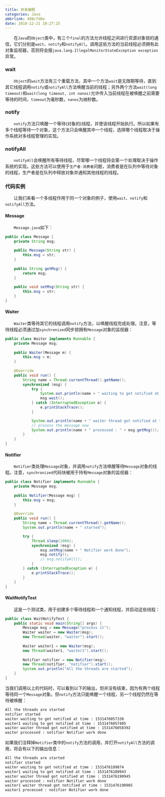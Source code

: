 ```yaml
---
title: 并发编程
categories: Java
abbrlink: 498cfd8e
date: 2018-12-21 10:27:25
---
```

&emsp;&emsp;在`Java`的`Object`类中，有三个`final`的方法允许线程之间进行资源对象锁的通信，它们分别是`wait`、`notify`和`notifyAll`。调用这些方法的当前线程必须拥有此对象监视器，否则将会报`java.lang.IllegalMonitorStateException exception`异常。<!--more-->

### wait

&emsp;&emsp;`Object`的`wait`方法有三个重载方法，其中一个方法`wait`是无限期等待，直到其它线程调用`notify`或`notifyAll`方法唤醒当前的线程；另外两个方法`wait(long timeout)`和`wait(long timeout, int nanos)`允许传入当前线程在被唤醒之前需要等待的时间，`timeout`为毫秒数，`nanos`为纳秒数。

### notify

&emsp;&emsp;`notify`方法只唤醒一个等待(对象的)线程，并使该线程开始执行。所以如果有多个线程等待一个对象，这个方法只会唤醒其中一个线程，选择哪个线程取决于操作系统对多线程管理的实现。

### notifyAll

&emsp;&emsp;`notifyAll`会唤醒所有等待线程，尽管哪一个线程将会第一个处理取决于操作系统的实现。这些方法可以使用于`生产者-消费者`问题，消费者是在队列中等待对象的线程，生产者是在队列中释放对象并通知其他线程的线程。

### 代码实例

&emsp;&emsp;让我们来看一个多线程作用于同一个对象的例子，使用`wait`、`notify`和`notifyAll`方法。

#### Message

&emsp;&emsp;`Message.java`如下：

``` java
public class Message {
    private String msg;
​
    public Message(String str) {
        this.msg = str;
    }
​
    public String getMsg() {
        return msg;
    }
​
    public void setMsg(String str) {
        this.msg = str;
    }
}
```

#### Waiter

&emsp;&emsp;`Waiter`类等待其它的线程调用`notify`方法，以唤醒线程完成处理。注意，等待线程必须通过加`synchronized`同步锁拥有`Message`对象的监视器：

``` java
public class Waiter implements Runnable {
    private Message msg;
​
    public Waiter(Message m) {
        this.msg = m;
    }
​
    @Override
    public void run() {
        String name = Thread.currentThread().getName();
        synchronized (msg) {
            try {
                System.out.println(name + " waiting to get notified at time : " + System.currentTimeMillis());
                msg.wait();
            } catch (InterruptedException e) {
                e.printStackTrace();
            }

            System.out.println(name + " waiter thread got notified at time : " + System.currentTimeMillis());
            // process the message now
            System.out.println(name + " processed : " + msg.getMsg());
        }
    }
}
```

#### Notifier

&emsp;&emsp;`Notifier`类处理`Message`对象，并调用`notify`方法唤醒等待`Message`对象的线程。注意，`synchronized`代码块被用于持有`Message`对象的监视器：

``` java
public class Notifier implements Runnable {
    private Message msg;
​
    public Notifier(Message msg) {
        this.msg = msg;
    }
​
    @Override
    public void run() {
        String name = Thread.currentThread().getName();
        System.out.println(name + " started");

        try {
            Thread.sleep(1000);
            synchronized (msg) {
                msg.setMsg(name + " Notifier work done");
                msg.notify();
                // msg.notifyAll();
            }
        } catch (InterruptedException e) {
            e.printStackTrace();
        }
    }
}
```

#### WaitNotifyTest

&emsp;&emsp;这是一个测试类，用于创建多个等待线程和一个通知线程，并启动这些线程：

``` java
public class WaitNotifyTest {
    public static void main(String[] args) {
        Message msg = new Message("process it");
        Waiter waiter = new Waiter(msg);
        new Thread(waiter, "waiter").start();
​
        Waiter waiter1 = new Waiter(msg);
        new Thread(waiter1, "waiter1").start();
​
        Notifier notifier = new Notifier(msg);
        new Thread(notifier, "notifier").start();
        System.out.println("All the threads are started");
    }
}
```

当我们调用以上的代码时，可以看到以下的输出，但并没有结束，因为有两个线程等待同一个`Message`对象。但`notify`方法只能唤醒一个线程，另一个线程仍然在等待被唤醒：

``` bash
All the threads are started
notifier started
waiter waiting to get notified at time : 1531476057338
waiter1 waiting to get notified at time : 1531476057405
waiter waiter thread got notified at time : 1531476058392
waiter processed : notifier Notifier work done
```

如果我们注释掉`Notifier`类中的`notify`方法的调用，并打开`notifyAll`方法的调用，将会有以下的输出信息：

``` bash
All the threads are started
notifier started
waiter waiting to get notified at time : 1531476189874
waiter1 waiting to get notified at time : 1531476189943
waiter waiter thread got notified at time : 1531476190945
waiter processed : notifier Notifier work done
waiter1 waiter thread got notified at time : 1531476190965
waiter1 processed : notifier Notifier work done
```